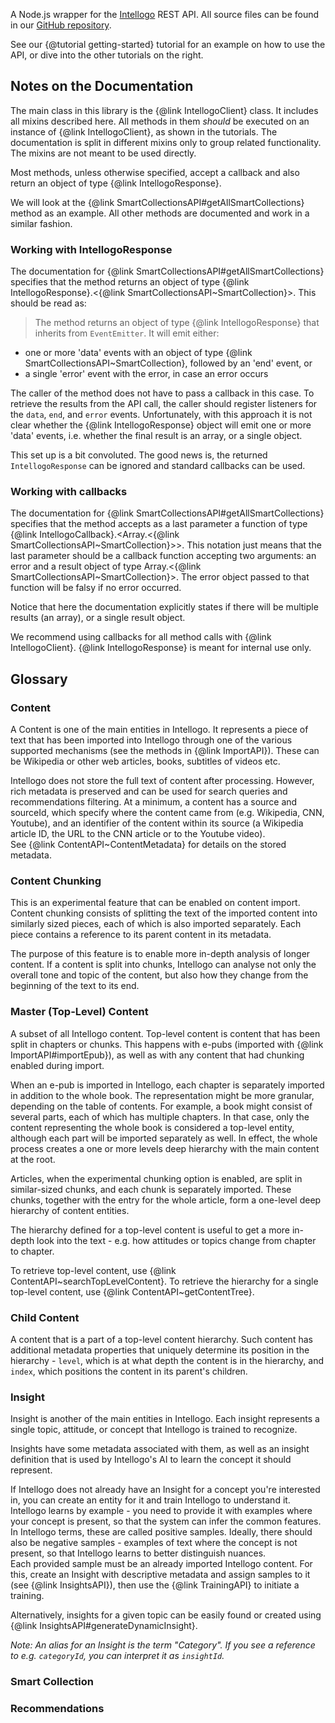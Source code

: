 A Node.js wrapper for the <a href="http://intellogo.com">Intellogo</a> REST API.
All source files can be found in our <a href="http://github.com/intellogo/intellogo-nodejs-sdk">GitHub repository</a>.

See our {@tutorial getting-started} tutorial for an example on how to use the API,
or dive into the other tutorials on the right.

## Notes on the Documentation
The main class in this library is the {@link IntellogoClient} class. It includes all mixins described here. All methods in them _should_ be executed on an instance of {@link IntellogoClient}, as shown in the tutorials. The documentation is split in different mixins only to group related functionality. The mixins are not meant to be used directly.

Most methods, unless otherwise specified, accept a callback and also return an object of type {@link IntellogoResponse}.

We will look at the {@link SmartCollectionsAPI#getAllSmartCollections} method as an example. All other methods are documented and work in a similar fashion.

### Working with IntellogoResponse
The documentation for {@link SmartCollectionsAPI#getAllSmartCollections} specifies that the method returns an object of type {@link IntellogoResponse}.<{@link SmartCollectionsAPI~SmartCollection}>. This should be read as:
> The method returns an object of type {@link IntellogoResponse} that inherits from `EventEmitter`. It will emit either:
* one or more 'data' events with an object of type {@link SmartCollectionsAPI~SmartCollection}, followed by an 'end' event, or
* a single 'error' event with the error, in case an error occurs

The caller of the method does not have to pass a callback in this case. To retrieve the results from the API call, the caller should register listeners for the `data`, `end`, and `error` events.
Unfortunately, with this approach it is not clear whether the {@link IntellogoResponse} object will emit one or more 'data' events, i.e. whether the final result is an array, or a single object.

This set up is a bit convoluted. The good news is, the returned `IntellogoResponse` can be ignored and  standard callbacks can be used.

### Working with callbacks
The documentation for {@link SmartCollectionsAPI#getAllSmartCollections} specifies that the method accepts as a last parameter a function of type {@link IntellogoCallback}.&lt;Array.<{@link SmartCollectionsAPI~SmartCollection}>>. This notation just means that the last parameter should be a callback function accepting two arguments: an error and a result object of type Array.<{@link SmartCollectionsAPI~SmartCollection}>. The error object passed to that function will be falsy if no error occurred.

Notice that here the documentation explicitly states if there will be multiple results (an array), or a single result object.

We recommend using callbacks for all method calls with {@link IntellogoClient}. {@link IntellogoResponse} is meant for internal use only.

## Glossary

### Content
A Content is one of the main entities in Intellogo. It represents a piece of text that has been imported into Intellogo through one of the various supported mechanisms (see the methods in {@link ImportAPI}). These can be Wikipedia or other web articles, books, subtitles of videos etc.

Intellogo does not store the full text of content after processing. However, rich metadata is preserved and can be used for search queries and recommendations filtering. At a minimum, a content has a source and sourceId, which specify where the content came from (e.g. Wikipedia, CNN, Youtube), and an identifier of the content within its source (a Wikipedia article ID, the URL to the CNN article or to the Youtube video).<br>
See {@link ContentAPI~ContentMetadata} for details on the stored metadata.

### Content Chunking
This is an experimental feature that can be enabled on content import. Content chunking consists of splitting the text of the imported content into similarly sized pieces, each of which is also imported separately. Each piece contains a reference to its parent content in its metadata.

The purpose of this feature is to enable more in-depth analysis of longer content. If a content is split into chunks, Intellogo can analyse not only the overall tone and topic of the content, but also how they change from the beginning of the text to its end.

### Master (Top-Level) Content
A subset of all Intellogo content.
Top-level content is content that has been split in chapters or chunks. This happens with e-pubs (imported with {@link ImportAPI#importEpub}), as well as with any content that had chunking enabled during import.

When an e-pub is imported in Intellogo, each chapter is separately imported in addition to the whole book. The representation might be more granular, depending on the table of contents. For example, a book might consist of several parts, each of which has multiple chapters. In that case, only the content representing the whole book is considered a top-level entity, although each part will be imported separately as well. In effect, the whole process creates a one or more levels deep hierarchy with the main content at the root.

Articles, when the experimental chunking option is enabled, are split in similar-sized chunks, and each chunk is separately imported. These chunks, together with the entry for the whole article, form a one-level deep hierarchy of content entities.

The hierarchy defined for a top-level content is useful to get a more in-depth look into the text - e.g. how attitudes or topics change from chapter to chapter.

To retrieve top-level content, use {@link ContentAPI~searchTopLevelContent}. To retrieve the hierarchy for a single top-level content, use {@link ContentAPI~getContentTree}.

### Child Content
A content that is a part of a top-level content hierarchy. Such content has additional metadata properties that uniquely determine its position in the hierarchy - `level`, which is at what depth the content is in the hierarchy, and `index`, which positions the content in its parent's children.

### Insight
Insight is another of the main entities in Intellogo. Each insight represents a single topic, attitude, or concept that Intellogo is trained to recognize.

Insights have some metadata associated with them, as well as an insight definition that is used by Intellogo's AI to learn the concept it should represent.

If Intellogo does not already have an Insight for a concept you're interested in, you can create an entity for it and train Intellogo to understand it. Intellogo learns by example - you need to provide it with examples where your concept is present, so that the system can infer the common features. In Intellogo terms, these are called positive samples. Ideally, there should also be negative samples - examples of text where the concept is not present, so that Intellogo learns to better distinguish nuances.
<br>
Each provided sample must be an already imported Intellogo content. For this, create an Insight with descriptive metadata and assign samples to it (see {@link InsightsAPI}), then use the {@link TrainingAPI} to initiate a training.

Alternatively, insights for a given topic can be easily found or created using {@link InsightsAPI#generateDynamicInsight}.

*Note: An alias for an Insight is the term "Category". If you see a reference to e.g. `categoryId`, you can interpret it as `insightId`.*

### Smart Collection


### Recommendations
